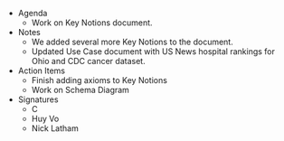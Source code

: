 * Agenda
    * Work on Key Notions document.
* Notes
    * We added several more Key Notions to the document.
    * Updated Use Case document with US News hospital rankings for Ohio and CDC cancer dataset.
* Action Items
    * Finish adding axioms to Key Notions
    * Work on Schema Diagram
* Signatures
    *  C
    *  Huy Vo
    *  Nick Latham
